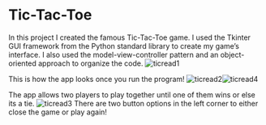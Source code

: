 # Tic-Tac-Toe
In this project I created the famous Tic-Tac-Toe game. I used the Tkinter GUI framework from the Python standard library to create my game’s interface. I also used the model-view-controller pattern and an object-oriented approach to organize the code. 
![ticread1](https://github.com/DenaAlharbi/Tic-Tac-Toe/assets/109204661/323f9174-de9a-4179-8386-c2056509c0a0)



This is how the app looks once you run the program!
![ticread2](https://github.com/DenaAlharbi/Tic-Tac-Toe/assets/109204661/be3ee737-8893-4c07-80e3-8bf64b09d0a4)![ticread4](https://github.com/DenaAlharbi/Tic-Tac-Toe/assets/109204661/00ab2685-4365-427b-957b-fa4bb9ec355f)






The app allows two players to play together until one of them wins or else its a tie.
![ticread3](https://github.com/DenaAlharbi/Tic-Tac-Toe/assets/109204661/0d4f73a4-eee3-45d3-b9f3-5467aea2a0e1)
There are two button options in the left corner to either close the game or play again!
